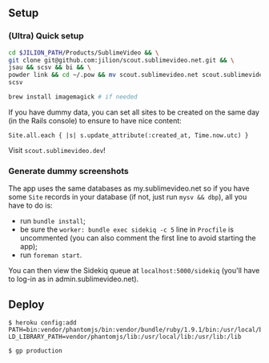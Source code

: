 ## Setup

### (Ultra) Quick setup

```bash
cd $JILION_PATH/Products/SublimeVideo && \
git clone git@github.com:jilion/scout.sublimevideo.net.git && \
jsau && scsv && bi && \
powder link && cd ~/.pow && mv scout.sublimevideo.net scout.sublimevideo && \
scsv

brew install imagemagick # if needed
```

If you have dummy data, you can set all sites to be created on the same day (in the Rails console) to ensure to have nice content:

`Site.all.each { |s| s.update_attribute(:created_at, Time.now.utc) }`

Visit `scout.sublimevideo.dev`!

### Generate dummy screenshots

The app uses the same databases as my.sublimevideo.net so if you have some `Site` records in your database (if not, just run `mysv && dbp`), all you have to do is:

- run `bundle install`;
- be sure the `worker: bundle exec sidekiq -c 5` line in `Procfile` is uncommented (you can also comment the first line to avoid starting the app);
- run `foreman start`.

You can then view the Sidekiq queue at `localhost:5000/sidekiq` (you'll have to log-in as in admin.sublimevideo.net).

## Deploy

```shell
$ heroku config:add PATH=bin:vendor/phantomjs/bin:vendor/bundle/ruby/1.9.1/bin:/usr/local/bin:/usr/bin:/bin LD_LIBRARY_PATH=vendor/phantomjs/lib:/usr/local/lib:/usr/lib:/lib

$ gp production
```